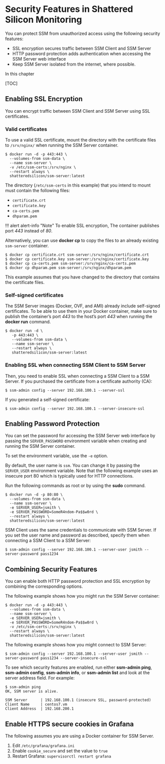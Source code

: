 # Security Features in Shattered Silicon Monitoring

You can protect SSM from unauthorized access using the following security features:

* SSL encryption secures traffic between SSM Client and SSM Server
* HTTP password protection adds authentication when accessing the SSM Server web interface
* Keep SSM Server isolated from the internet, where possible.

In this chapter

[TOC]

## Enabling SSL Encryption

You can encrypt traffic between SSM Client and SSM Server using SSL certificates.

### Valid certificates

To use a valid SSL certificate, mount the directory with the certificate files to `/srv/nginx/` when running the SSM Server container.

```
$ docker run -d -p 443:443 \
  --volumes-from ssm-data \
  --name ssm-server \
  -v /etc/ssm-certs:/srv/nginx \
  --restart always \
  shatteredsilicon/ssm-server:latest
```

The directory (`/etc/ssm-certs` in this example) that you intend to mount must contain the following files:

* `certificate.crt`
* `certificate.key`
* `ca-certs.pem`
* `dhparam.pem`

!!! alert alert-info "Note"
    To enable SSL encryption, The container publishes port *443* instead of *80*.

Alternatively, you can use **docker cp** to copy the files to an already existing `ssm-server` container.

```
$ docker cp certificate.crt ssm-server:/srv/nginx/certificate.crt
$ docker cp certificate.key ssm-server:/srv/nginx/certificate.key
$ docker cp ca-certs.pem ssm-server:/srv/nginx/ca-certs.pem
$ docker cp dhparam.pem ssm-server:/srv/nginx/dhparam.pem
```

This example assumes that you have changed to the directory that contains the certificate files.

### Self-signed certificates

The SSM Server images (Docker, OVF, and AMI) already include self-signed certificates. To be able to use them in your Docker container, make sure to publish the container’s port *443* to the host’s port *443* when running the **docker run** command.

```
$ docker run -d \
   -p 443:443 \
   --volumes-from ssm-data \
   --name ssm-server \
   --restart always \
   shatteredsilicon/ssm-server:latest
```

### Enabling SSL when connecting SSM Client to SSM Server

Then, you need to enable SSL when connecting a SSM Client to a SSM Server.  If you purchased the certificate from a certificate authority (CA):

```
$ ssm-admin config --server 192.168.100.1 --server-ssl
```

If you generated a self-signed certificate:

```
$ ssm-admin config --server 192.168.100.1 --server-insecure-ssl
```

## Enabling Password Protection

You can set the password for accessing the SSM Server web interface by passing the `SERVER_PASSWORD` environment variable when creating and running the SSM Server container.

To set the environment variable, use the `-e` option.

By default, the user name is `ssm`. You can change it by passing the `SERVER_USER` environment variable. Note that the following example uses an insecure port 80 which is typically used for HTTP connections.

Run the following commands as root or by using the **sudo** command.

```
$ docker run -d -p 80:80 \
  --volumes-from ssm-data \
  --name ssm-server \
  -e SERVER_USER=jsmith \
  -e SERVER_PASSWORD=SomeR4ndom-Pa$$w0rd \
  --restart always \
  shatteredsilicon/ssm-server:latest
```

SSM Client uses the same credentials to communicate with SSM Server.  If you set the user name and password as described, specify them when connecting a SSM Client to a SSM Server:

```
$ ssm-admin config --server 192.168.100.1 --server-user jsmith --server-password pass1234
```

## Combining Security Features

You can enable both HTTP password protection and SSL encryption by combining the corresponding options.

The following example shows how you might run the SSM Server container:

```
$ docker run -d -p 443:443 \
  --volumes-from ssm-data \
  --name ssm-server \
  -e SERVER_USER=jsmith \
  -e SERVER_PASSWORD=SomeR4ndom-Pa$$w0rd \
  -v /etc/ssm-certs:/srv/nginx \
  --restart always \
  shatteredsilicon/ssm-server:latest
```

The following example shows how you might connect to SSM Server:

```
$ ssm-admin config --server 192.168.100.1 --server-user jsmith --server-password pass1234 --server-insecure-ssl
```

To see which security features are enabled, run either **ssm-admin ping**, **ssm-admin config**, **ssm-admin info**, or **ssm-admin list** and look at the server address field. For example:

```
$ ssm-admin ping
OK, SSM server is alive.

SSM Server      | 192.168.100.1 (insecure SSL, password-protected)
Client Name     | centos7.vm
Client Address  | 192.168.200.1
```

## Enable HTTPS secure cookies in Grafana

The following assumes you are using a Docker container for SSM Server.

1. Edit `/etc/grafana/grafana.ini`
2. Enable `cookie_secure` and set the value to `true`
3. Restart Grafana: `supervisorctl restart grafana`
